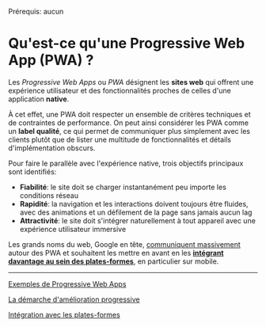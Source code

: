 <span class="requirements">Prérequis: aucun</span>

Qu'est-ce qu'une Progressive Web App (PWA) ?
============================================

Les *Progressive Web Apps* ou *PWA* désignent les **sites web** qui offrent une expérience utilisateur et des fonctionnalités proches de celles d'une application **native**.
 
 À cet effet, une PWA doit respecter un ensemble de critères techniques et de contraintes de performance. On peut ainsi considérer les PWA comme un **label qualité**, ce qui permet de communiquer plus simplement avec les clients plutôt que de lister une multitude de fonctionnalités et détails d'implémentation obscurs.
 
 Pour faire le parallèle avec l'expérience native, trois objectifs principaux sont identifiés:
  - **Fiabilité**: le site doit se charger instantanément peu importe les conditions réseau
  - **Rapidité**: la navigation et les interactions doivent toujours être fluides, avec des animations et un défilement de la page sans jamais aucun lag
  - **Attractivité**: le site doit s'intégrer naturellement à tout appareil avec une expérience utilisateur immersive
  
 
Les grands noms du web, Google en tête, [communiquent massivement](https://developers.google.com/web/progressive-web-apps/) autour des PWA et souhaitent les mettre en avant en les [**intégrant davantage au sein des plates-formes**](integration.md), en particulier sur mobile.

-----------------------------------------------------

[Exemples de Progressive Web Apps](examples.md)

[La démarche d'amélioration progressive](progressive-enhancement.md)

[Intégration avec les plates-formes](integration.md)
